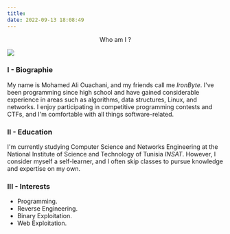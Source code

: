 ```yaml
---
title: 
date: 2022-09-13 18:08:49
---
```


<center>

Who am I ?

</center>

![](https://i.imgur.com/qeulLBf.jpg)


### I - Biographie
My name is Mohamed Ali Ouachani, and my friends call me *IronByte*. I've been programming since high school and have gained considerable experience in areas such as algorithms, data structures, Linux, and networks. I enjoy participating in competitive programming contests and CTFs, and I'm comfortable with all things software-related.

### II - Education
I'm currently studying Computer Science and Networks Engineering at the National Institute of Science and Technology of Tunisia *INSAT*. However, I consider myself a self-learner, and I often skip classes to pursue knowledge and expertise on my own.

### III - Interests 
* Programming.
* Reverse Engineering.
* Binary Exploitation.
* Web Exploitation.


